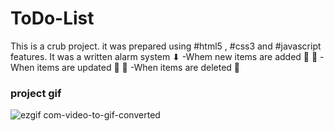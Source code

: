 <h1>ToDo-List</h1>

<p>This is a crub project. it was prepared using #html5 , #css3
and #javascript features.
It was a written alarm system ⬇
-Whem new items are added 🍎 🥛
-When items are updated 🥐 🥣
-When items are deleted 🥑 </p>
<h3>project gif</h3>


![ezgif com-video-to-gif-converted](https://github.com/nazanyilmaz/ToDo-List/assets/147782488/60fa032e-b1cc-424f-80ef-1534af2f6422)
